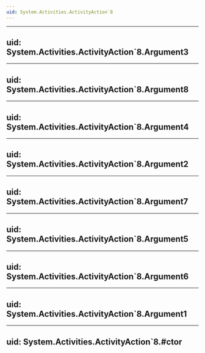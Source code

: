 ```yaml
---
uid: System.Activities.ActivityAction`8
---
```


---
uid: System.Activities.ActivityAction`8.Argument3
---

---
uid: System.Activities.ActivityAction`8.Argument8
---

---
uid: System.Activities.ActivityAction`8.Argument4
---

---
uid: System.Activities.ActivityAction`8.Argument2
---

---
uid: System.Activities.ActivityAction`8.Argument7
---

---
uid: System.Activities.ActivityAction`8.Argument5
---

---
uid: System.Activities.ActivityAction`8.Argument6
---

---
uid: System.Activities.ActivityAction`8.Argument1
---

---
uid: System.Activities.ActivityAction`8.#ctor
---
